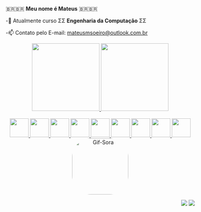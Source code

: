 🇧🇷🇧🇷 **Meu nome é Mateus** 🇧🇷🇧🇷

-🔭 Atualmente curso ΣΣ **Engenharia da Computação** ΣΣ

-📫 Contato pelo E-mail: mateusmsoeiro@outlook.com.br 

<!-- Vlw Rafaella Ballerini -->

<div align="center">
  <a href ="https://github.com/Mateus-M-Soeiro">
  <img height="180em" src="https://github-readme-stats.vercel.app/api?username=Mateus-M-Soeiro&show_icons=true&theme=graywhite&include_all_commits=true&count_private=true"/>
  <img height="180em" src="https://github-readme-stats.vercel.app/api/top-langs/?username=Mateus-M-Soeiro&layout=compact&langs_count=7&theme=graywhite"/>
</div> 
<div  align="center" style="display": inline_block"><br>
	<img height="50" width="50" src="https://cdn.jsdelivr.net/gh/devicons/devicon/icons/c/c-line.svg" />
	<img height="50" width="50" src="https://cdn.jsdelivr.net/gh/devicons/devicon/icons/cplusplus/cplusplus-original.svg" />
	<img height="50" width="50" src="https://cdn.jsdelivr.net/gh/devicons/devicon/icons/csharp/csharp-original.svg" />
	<img height="50" width="50" src="https://cdn.jsdelivr.net/gh/devicons/devicon/icons/arduino/arduino-original.svg" />
	<img height="50" width="50" src="https://cdn.jsdelivr.net/gh/devicons/devicon/icons/html5/html5-original.svg" />
	<img height="50" width="50" src="https://cdn.jsdelivr.net/gh/devicons/devicon/icons/css3/css3-original.svg" />
	<img height="50" width="50" src="https://cdn.jsdelivr.net/gh/devicons/devicon/icons/matlab/matlab-line.svg" />
	<img height="50" width="50" src="https://cdn.jsdelivr.net/gh/devicons/devicon/icons/python/python-original.svg" />
	<img height="50" width="50" src="https://cdn.jsdelivr.net/gh/devicons/devicon/icons/javascript/javascript-original.svg" />
	
</div>
		
<div align="center">
<img align="center" alt="Gif-Sora" height="150" style="border-radius:50px;" src="https://cdn.discordapp.com/attachments/735299036881485898/961804291323072514/no-game-no-life.gif"> 
</div>
<div  align="right"> 

  <a href="https://www.linkedin.com/in/mateus-malheiros-soeiro-0b1327219/" target="_blank"><img src="https://img.shields.io/badge/LinkedIn-0077B5?style=for-the-badge&logo=linkedin&logoColor=white" target="_blank"></a>
  <a href="https://discordapp.com/users/253891746889465856/" target="_blank"><img src="https://img.shields.io/badge/Discord-7289DA?style=for-the-badge&logo=discord&logoColor=white" target="_blank"></a>
 
</div>
